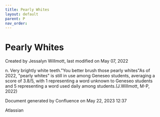 ```yaml
---
title: Pearly Whites
layout: default
parent: P
nav_order:
---
```


# Pearly Whites

Created by  Jessalyn Willmott, last modified on May 07, 2022

n. Very brightly white teeth.&quot;You better brush those pearly whites&quot;As of 2022, &quot;pearly whites&quot; is still in use among Geneseo students, averaging a score of 3.8/5, with 1 representing a word unknown to Geneseo students and 5 representing a word used daily among students.(J.Willmott, M-P, 2022) 

Document generated by Confluence on May 22, 2023 12:37

Atlassian
